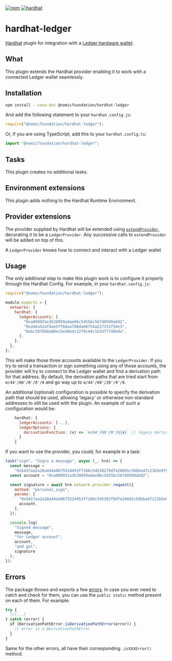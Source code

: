 [![npm](https://img.shields.io/npm/v/@nomicfoundation/hardhat-ledger.svg)](https://www.npmjs.com/package/@nomicfoundation/hardhat-ledger) [![hardhat](https://hardhat.org/buidler-plugin-badge.svg?1)](https://hardhat.org)

# hardhat-ledger

[Hardhat](https://hardhat.org) plugin for integration with a [Ledger hardware wallet](https://www.ledger.com/).

## What

This plugin extends the Hardhat provider enabling it to work with a connected Ledger wallet seamlessly.

## Installation

```bash
npm install --save-dev @nomicfoundation/hardhat-ledger
```

And add the following statement to your `hardhat.config.js`:

```js
require("@nomicfoundation/hardhat-ledger");
```

Or, if you are using TypeScript, add this to your `hardhat.config.ts`:

```js
import "@nomicfoundation/hardhat-ledger";
```

## Tasks

This plugin creates no additional tasks.

## Environment extensions

This plugin adds nothing to the Hardhat Runtime Environment.

## Provider extensions

The provider supplied by Hardhat will be extended using [`extendProvider`](https://hardhat.org/hardhat-runner/docs/advanced/building-plugins#extending-the-hardhat-provider), decorating it to be a `LedgerProvider`. Any successive calls to `extendProvider` will be added on top of this.

A `LedgerProvider` knows how to connect and interact with a Ledger wallet

## Usage

The only additional step to make this plugin work is to configure it properly through the Hardhat Config. For example, in your `hardhat.config.js`:

```js
require("@nomicfoundation/hardhat-ledger");

module.exports = {
  networks: {
    hardhat: {
      ledgerAccounts: [
        "0xa809931e3b38059adae9bc5455bc567d0509ab92",
        "0xda6a52afdae5ff66aa786da68754a227331f56e3",
        "0xbc307688a80ec5ed0edc1279c44c1b34f7746bda",
      ],
    },
  },
};
```

This will make those three accounts available to the `LedgerProvider`. If you try to send a transaction or sign something using any of those accounts, the provider will try to connect to the Ledger wallet and find a derivation path for that address. By default, the derivation paths that are tried start from `m/44'/60'/0'/0'/0` and go way up to `m/44'/60'/20'/0'/0`.

An additional (optional) configuration is possible to specify the derivation path that should be used, allowing 'legacy' or otherwise non-standard addresses to still be used with the plugin. An example of such a configuration would be:

```js
    hardhat: {
      ledgerAccounts: [...],
      ledgerOptions: {
        derivationFunction: (x) => `m/44'/60'/0'/${x}` // legacy derivation path
      }
    }
```

If you want to use the provider, you could, for example in a task:

```js
task("sign", "Signs a message", async (_, hre) => {
  const message =
    "0x5417aa2a18a44da0675524453ff108c545382f0d7e26605c56bba47c21b5e979";
  const account = "0xa809931e3b38059adae9bc5455bc567d0509ab92";

  const signature = await hre.network.provider.request({
    method: "personal_sign",
    params: [
      "0x5417aa2a18a44da0675524453ff108c545382f0d7e26605c56bba47c21b5e979",
      account,
    ],
  });

  console.log(
    "Signed message",
    message,
    "for Ledger account",
    account,
    "and got",
    signature
  );
});
```

## Errors

The package throws and exports a few [errors](https://github.com/NomicFoundation/hardhat/blob/feat/main/packages/hardhat-core/src/config.ts). In case you ever need to catch and check for them, you can use the `public static` method present on each of them. For example:

```ts
try {
  //(...)
} catch (error) {
  if (DerivationPathError.isDerivationPathError(error)) {
    // error is a DerivationPathError
  }
}
```

Same for the other errors, all have their corresponding `.isXXXError()` method.
